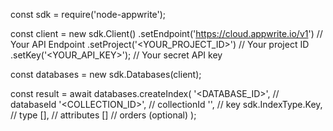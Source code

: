 const sdk = require('node-appwrite');

const client = new sdk.Client()
    .setEndpoint('https://cloud.appwrite.io/v1') // Your API Endpoint
    .setProject('&lt;YOUR_PROJECT_ID&gt;') // Your project ID
    .setKey('&lt;YOUR_API_KEY&gt;'); // Your secret API key

const databases = new sdk.Databases(client);

const result = await databases.createIndex(
    '<DATABASE_ID>', // databaseId
    '<COLLECTION_ID>', // collectionId
    '', // key
    sdk.IndexType.Key, // type
    [], // attributes
    [] // orders (optional)
);
